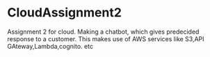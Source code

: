 # CloudAssignment2
Assignment 2 for cloud. Making a chatbot, which gives predecided response to a customer.
This makes use of AWS services like S3,API GAteway,Lambda,cognito. etc
